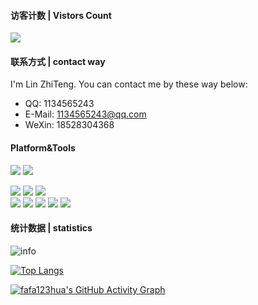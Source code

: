 #### 访客计数 | Vistors Count
<p>
  <a href="https://count.getloli.com/"><img src="https://count.getloli.com/get/@lzt-T.readme"></a>
</p>

#### 联系方式 | contact way
I'm Lin ZhiTeng. You can contact me by these way below:

*  QQ: 1134565243
*  E-Mail: 1134565243@qq.com
*  WeXin: 18528304368

#### Platform&Tools
[![](https://img.shields.io/badge/Windows-10-2376bc?style=flat-square&logo=windows&logoColor=ffffff)](https://www.microsoft.com/windows/get-windows-10)
[![](https://img.shields.io/badge/IDE-Visual%20Studio%20Code-blue?style=flat-square&logo=visual-studio-code&logoColor=ffffff)](https://code.visualstudio.com/)

[![](https://img.shields.io/badge/-Webpack-8dd6f9?style=flat-square&logo=webpack&logoColor=white)](https://webpack.js.org/)
[![](https://img.shields.io/badge/-CSS3-1572B6?style=flat-square&logo=css3&logoColor=white)](https://www.w3.org/Style/CSS/)
[![](https://img.shields.io/badge/-Less-1d365d?style=flat-square&logo=less&logoColor=ffffff)](https://lesscss.org/)   
[![](https://img.shields.io/badge/-NPM-cb3837?style=flat-square&logo=npm&logoColor=white)](https://npmjs.com/)
[![](https://img.shields.io/badge/-Git-f05032?style=flat-square&logo=git&logoColor=white)](https://git-scm.com/)
[![](https://img.shields.io/badge/-Vue.js-4fc08d?style=flat-square&logo=vue.js&logoColor=ffffff)](https://vuejs.org/)
[![](https://img.shields.io/badge/-MongoDB-47a248?style=flat-square&logo=mongodb&logoColor=ffffff)](https://www.mongodb.com/)
[![](https://img.shields.io/badge/-Node.js-43853d?style=flat-square&logo=node.js&logoColor=ffffff)](https://nodejs.org/)
#### 统计数据 | statistics

![info](https://github-readme-stats.vercel.app/api?username=lzt-T&show_icons=true&count_private=true&hide=prs&theme=default_repocard)

[![Top Langs](https://github-readme-stats.vercel.app/api/top-langs/?username=lzt-T&layout=compact)](https://github.com/lzt-T/github-readme-stats)

[![fafa123hua's GitHub Activity Graph](https://activity-graph.herokuapp.com/graph?username=lzt-T&theme=xcode)](https://github.com/lzt-T)

